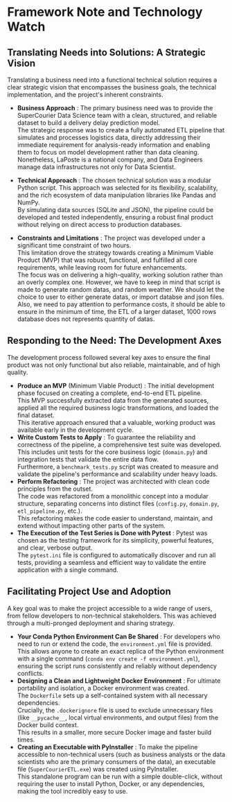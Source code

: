 # Framework Note and Technology Watch

## Translating Needs into Solutions: A Strategic Vision

Translating a business need into a functional technical solution requires a clear strategic vision that encompasses the business goals, the technical implementation, and the project's inherent constraints.

* **Business Approach** : The primary business need was to provide the SuperCourier Data Science team with a clean, structured, and reliable dataset to build a delivery delay prediction model.  
The strategic response was to create a fully automated ETL pipeline that simulates and processes logistics data, directly addressing their immediate requirement for analysis-ready information and enabling them to focus on model development rather than data cleaning.  
Nonetheless, LaPoste is a national company, and Data Engineers manage data infrastructures not only for Data Scientist.
* **Technical Approach** : The chosen technical solution was a modular Python script. This approach was selected for its flexibility, scalability, and the rich ecosystem of data manipulation libraries like Pandas and NumPy.  
By simulating data sources (SQLite and JSON), the pipeline could be developed and tested independently, ensuring a robust final product without relying on direct access to production databases.  

* **Constraints and Limitations** : The project was developed under a significant time constraint of two hours.  
This limitation drove the strategy towards creating a Minimum Viable Product (MVP) that was robust, functional, and fulfilled all core requirements, while leaving room for future enhancements.  
The focus was on delivering a high-quality, working solution rather than an overly complex one.
However, we have to keep in mind that script is made to generate random datas, and random weather.
We should let the choice to user to either generate datas, or import databse and json files.
Also, we need to pay attention to performance costs, it should be able to ensure in the minimum of time, the ETL of a larger dataset, 1000 rows database does not represents quantity of datas.

## Responding to the Need: The Development Axes

The development process followed several key axes to ensure the final product was not only functional but also reliable, maintainable, and of high quality.

* **Produce an MVP** (Minimum Viable Product) : The initial development phase focused on creating a complete, end-to-end ETL pipeline.  
This MVP successfully extracted data from the generated sources, applied all the required business logic transformations, and loaded the final dataset.  
This iterative approach ensured that a valuable, working product was available early in the development cycle.
* **Write Custom Tests to Apply** : To guarantee the reliability and correctness of the pipeline, a comprehensive test suite was developed.  
This includes unit tests for the core business logic (`domain.py`) and integration tests that validate the entire data flow.  
Furthermore, a `benchmark_tests.py` script was created to measure and validate the pipeline's performance and scalability under heavy loads.
* **Perform Refactoring** : The project was architected with clean code principles from the outset.  
The code was refactored from a monolithic concept into a modular structure, separating concerns into distinct files (`config.py`, `domain.py`, `etl_pipeline.py`, etc.).  
This refactoring makes the code easier to understand, maintain, and extend without impacting other parts of the system.
* **The Execution of the Test Series is Done with Pytest** : Pytest was chosen as the testing framework for its simplicity, powerful features, and clear, verbose output.  
The `pytest.ini` file is configured to automatically discover and run all tests, providing a seamless and efficient way to validate the entire application with a single command.

## Facilitating Project Use and Adoption

A key goal was to make the project accessible to a wide range of users, from fellow developers to non-technical stakeholders. This was achieved through a multi-pronged deployment and sharing strategy.

* **Your Conda Python Environment Can Be Shared** : For developers who need to run or extend the code, the `environment.yml` file is provided.  
This allows anyone to create an exact replica of the Python environment with a single command (`conda env create -f environment.yml`), ensuring the script runs consistently and reliably without dependency conflicts.
* **Designing a Clean and Lightweight Docker Environment** : For ultimate portability and isolation, a Docker environment was created.  
The `Dockerfile` sets up a self-contained system with all necessary dependencies.  
Crucially, the `.dockerignore` file is used to exclude unnecessary files (like `__pycache__`, local virtual environments, and output files) from the Docker build context.  
This results in a smaller, more secure Docker image and faster build times.
* **Creating an Executable with PyInstaller** : To make the pipeline accessible to non-technical users (such as business analysts or the data scientists who are the primary consumers of the data), an executable file (`SuperCourierETL.exe`) was created using PyInstaller.  
This standalone program can be run with a simple double-click, without requiring the user to install Python, Docker, or any dependencies, making the tool incredibly easy to use.
